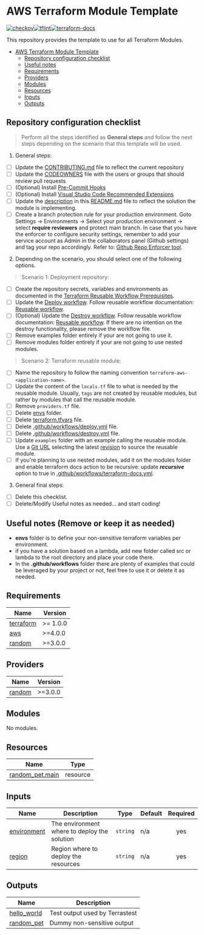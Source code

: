 # AWS Terraform Module Template

[![checkov](https://github.com/EMOrg-Prd/backup-lag-vault/actions/workflows/checkov.yml/badge.svg)](https://github.com/EMOrg-Prd/backup-lag-vault/actions/workflows/checkov.yml)[![tflint](https://github.com/EMOrg-Prd/backup-lag-vault/actions/workflows/tflint.yml/badge.svg)](https://github.com/EMOrg-Prd/backup-lag-vault/actions/workflows/tflint.yml)[![terraform-docs](https://github.com/EMOrg-Prd/backup-lag-vault/actions/workflows/terraform-docs.yml/badge.svg)](https://github.com/EMOrg-Prd/backup-lag-vault/actions/workflows/terraform-docs.yml)

This repository provides the template to use for all Terraform Modules.

<!-- TOC -->

- [AWS Terraform Module Template](#aws-terraform-module-template)
  - [Repository configuration checklist](#repository-configuration-checklist)
  - [Useful notes](#useful-notes)
  - [Requirements](#requirements)
  - [Providers](#providers)
  - [Modules](#modules)
  - [Resources](#resources)
  - [Inputs](#inputs)
  - [Outputs](#outputs)

<!-- /TOC -->

## Repository configuration checklist

> Perform all the steps identified as **General steps** and follow the next steps depending on the scenario that this template will be used.

1. General steps:

- [ ] Update the [CONTRIBUTING.md](./CONTRIBUTING.md) file to reflect the current repository
- [ ] Update the [CODEOWNERS](./CODEOWNERS) file with the users or groups that should review pull requests
- [ ] (Optional) Install [Pre-Commit Hooks](./CONTRIBUTING.md#install-pre-commit-hooks)
- [ ] (Optional) Install [Visual Studio Code Recommended Extensions](./CONTRIBUTING.md#install-visual-studio-code-recommended-extensions)
- [ ] Update the [description](./README.md#terraform-module-template) in this [README.md](./README.md) file to reflect the solution the module is implementing.
- [ ] Create a branch protection rule for your production environment. Goto Settings -> Environments -> Select your production environment -> select **require reviewers** and protect main branch. In case that you have the enforcer to configure security settings, remember to add your service account as Admin in the collaborators panel (Github settings) and tag your repo accordingly. Refer to: [Github Repo Enforcer tool](https://github.com/ExxonMobil/github-action-repo-enforcer/).

2. Depending on the scenario, you should select one of the following options.

> Scenario 1: Deployment repository:

- [ ] Create the repository secrets, variables and environments as documented in the [Terraform Reusable Workflow Prerequisites](https://github.com/ExxonMobil/awsce-terraform-reusable-workflow#prerequisites).
- [ ] Update the [Deploy workflow](./.github/workflows/deploy.yml). Follow reusable workflow documentation: [Reusable workflow](https://github.com/ExxonMobil/awsce-terraform-reusable-workflow).
- [ ] (Optional) Update the [Destroy workflow](./.github/workflows/destroy.yml). Follow reusable workflow documentation: [Reusable workflow](https://github.com/ExxonMobil/awsce-terraform-reusable-workflow). If there are no intention on the destroy functionality, please remove the workflow file.
- [ ] Remove examples folder entirely if your are not going to use it.
- [ ] Remove modules folder entirely if your are not going to use nested modules.

> Scenario 2: Terraform reusable module:

- [ ] Name the repository to follow the naming convention `terraform-aws-<application-name>`.
- [ ] Update the content of the `locals.tf` file to what is needed by the reusable module. Usually, `tags` are not created by reusable modules, but rather by modules that call the reusable module.
- [ ] Remove `providers.tf` file.
- [ ] Delete [envs](./envs/) folder.
- [ ] Delete [terraform.tfvars](./terraform.tfvars) file.
- [ ] Delete [.github/workflows/deploy.yml](.github/workflows/deploy.yml) file.
- [ ] Delete [.github/workflows/destroy.yml](.github/workflows/destroy.yml) file.
- [ ] Update `examples` folder with an example calling the reusable module. Use a [Git URL](https://developer.hashicorp.com/terraform/language/modules/sources#generic-git-repository) selecting the latest [revision](https://developer.hashicorp.com/terraform/language/modules/sources#selecting-a-revision) to source the reusable module.
- [ ] If you're planning to use nested modules, add it on the modules folder and enable terraform docs action to be recursive: update **_recursive_** option to true in [.github/workflows/terraform-docs.yml](.github/workflows/terraform-docs.yml).

3. General final steps:

- [ ] Delete this checklist.
- [ ] Delete/Modify Useful notes as needed... and start coding!

## Useful notes (Remove or keep it as needed)

- **envs** folder is to define your non-sensitive terraform variables per environment.
- if you have a solution based on a lambda, add new folder called src or lambda to the root directory and place your code there.
- In the **.github/workflows** folder there are plenty of examples that could be leveraged by your project or not, feel free to use it or delete it as needed.

<!-- BEGIN_TF_DOCS -->

## Requirements

| Name                                                                     | Version  |
| ------------------------------------------------------------------------ | -------- |
| <a name="requirement_terraform"></a> [terraform](#requirement_terraform) | >= 1.0.0 |
| <a name="requirement_aws"></a> [aws](#requirement_aws)                   | >=4.0.0  |
| <a name="requirement_random"></a> [random](#requirement_random)          | >=3.0.0  |

## Providers

| Name                                                      | Version |
| --------------------------------------------------------- | ------- |
| <a name="provider_random"></a> [random](#provider_random) | >=3.0.0 |

## Modules

No modules.

## Resources

| Name                                                                                                  | Type     |
| ----------------------------------------------------------------------------------------------------- | -------- |
| [random_pet.main](https://registry.terraform.io/providers/hashicorp/random/latest/docs/resources/pet) | resource |

## Inputs

| Name                                                               | Description                                  | Type     | Default | Required |
| ------------------------------------------------------------------ | -------------------------------------------- | -------- | ------- | :------: |
| <a name="input_environment"></a> [environment](#input_environment) | The environment where to deploy the solution | `string` | n/a     |   yes    |
| <a name="input_region"></a> [region](#input_region)                | Region where to deploy the resources         | `string` | n/a     |   yes    |

## Outputs

| Name                                                                 | Description                    |
| -------------------------------------------------------------------- | ------------------------------ |
| <a name="output_hello_world"></a> [hello_world](#output_hello_world) | Test output used by Terrastest |
| <a name="output_random_pet"></a> [random_pet](#output_random_pet)    | Dummy non-sensitive output     |

<!-- END_TF_DOCS -->
